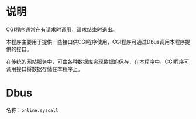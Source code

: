 # 说明

CGI程序通常在有请求时调用，请求结束时退出。

本程序主要用于提供一些接口供CGI程序使用，CGI程序可通过Dbus调用本程序提供的接口。

在传统的网站服务中，可由各种数据库实现数据的保存，在本程序中，CGI程序可调用接口将数据存储在本程序上。

# Dbus

名称：`online.syscall`

